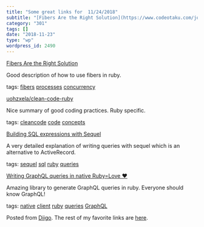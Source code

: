 ```yaml
---
title: "Some great links for  11/24/2018"
subtitle: "[Fibers Are the Right Solution](https://www.codeotaku.com/journal/2018-11/fibers-are-the-right-solut..."
category: "301"
tags: []
date: "2018-11-23"
type: "wp"
wordpress_id: 2490
---
```

[Fibers Are the Right Solution](https://www.codeotaku.com/journal/2018-11/fibers-are-the-right-solution/index) 

Good description of how to use fibers in ruby. 

 tags: [fibers](https://www.diigo.com/user/pitosalas/fibers) [processes](https://www.diigo.com/user/pitosalas/processes) [concurrency](https://www.diigo.com/user/pitosalas/concurrency)

 [uohzxela/clean-code-ruby](https://github.com/uohzxela/clean-code-ruby) 

Nice summary of good coding practices. Ruby specific. 

 tags: [cleancode](https://www.diigo.com/user/pitosalas/cleancode) [code](https://www.diigo.com/user/pitosalas/code) [concepts](https://www.diigo.com/user/pitosalas/concepts)

 [Building SQL expressions with Sequel](https://bits.citrusbyte.com/building-sql-expressions-with-sequel/) 

A very detailed explanation of writing queries with sequel which is an alternative to ActiveRecord. 

 tags: [sequel](https://www.diigo.com/user/pitosalas/sequel) [sql](https://www.diigo.com/user/pitosalas/sql) [ruby](https://www.diigo.com/user/pitosalas/ruby) [queries](https://www.diigo.com/user/pitosalas/queries)

 [Writing GraphQL queries in native Ruby=Love ❤️](https://www.contentful.com/blog/2018/11/20/graphql-ruby-love-backend-developer/) 

Amazing library to generate GraphQL queries in ruby. Everyone should know GraphQL!

 tags: [native](https://www.diigo.com/user/pitosalas/native) [client](https://www.diigo.com/user/pitosalas/client) [ruby](https://www.diigo.com/user/pitosalas/ruby) [queries](https://www.diigo.com/user/pitosalas/queries) [GraphQL](https://www.diigo.com/user/pitosalas/GraphQL)

Posted from [Diigo](https://www.diigo.com). The rest of my favorite links are [here](https://www.diigo.com/user/pitosalas).